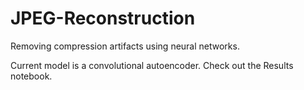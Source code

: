 # JPEG-Reconstruction
Removing compression artifacts using neural networks.

Current model is a convolutional autoencoder. Check out the Results notebook.

